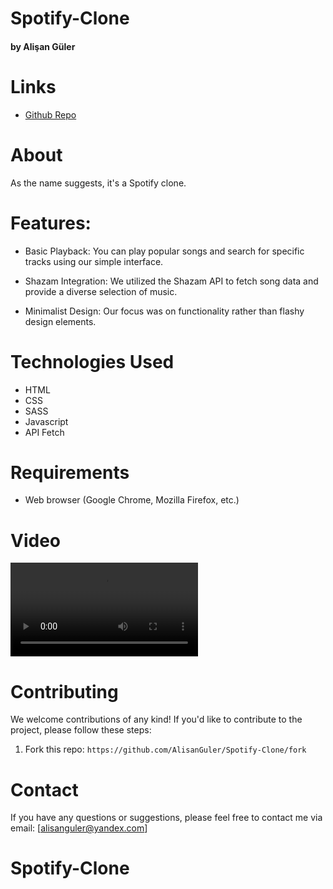 # Spotify-Clone

#### by Alişan Güler


# Links

- [Github Repo](https://github.com/AlisanGuler/Spotify-Clone)

# About

 As the name suggests, it's a Spotify clone.

# Features:

- Basic Playback: You can play popular songs and search for specific tracks using our simple interface.

- Shazam Integration: We utilized the Shazam API to fetch song data and provide a diverse selection of music.

- Minimalist Design: Our focus was on functionality rather than flashy design elements.

# Technologies Used

- HTML
- CSS
- SASS
- Javascript
- API Fetch

# Requirements

- Web browser (Google Chrome, Mozilla Firefox, etc.)

# Video

<video src="https://github.com/AlisanGuler/Spotify-Clone/assets/143933635/e7b3301c-ec98-4197-a793-8ba24c9208e2"></video>


# Contributing

We welcome contributions of any kind! If you'd like to contribute to the project, please follow these steps:

1. Fork this repo: `https://github.com/AlisanGuler/Spotify-Clone/fork`

# Contact

If you have any questions or suggestions, please feel free to contact me via email: [alisanguler@yandex.com]

# Spotify-Clone
